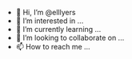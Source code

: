 - 👋 Hi, I’m @elllyers
- 👀 I’m interested in ...
- 🌱 I’m currently learning ...
- 💞️ I’m looking to collaborate on ...
- 📫 How to reach me ...

<!---
elllyers/elllyers is a ✨ special ✨ repository because its `README.md` (this file) appears on your GitHub profile.
You can click the Preview link to take a look at your changes.
--->
